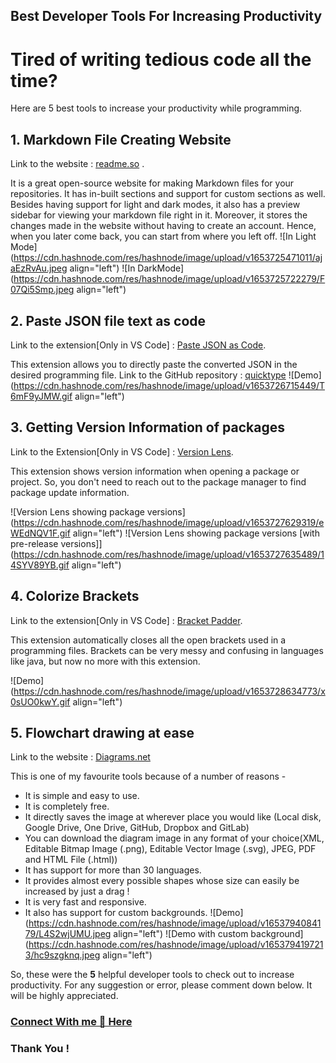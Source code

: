## Best Developer Tools For Increasing Productivity

# Tired of writing tedious code all the time?
Here are 5 best tools to increase your productivity while programming.

## 1. Markdown File Creating Website
Link to the website : [readme.so](https://readme.so/) . 

It is a great open-source website for making Markdown files for your repositories. It has in-built sections and support for custom sections as well. Besides having support for light and dark modes, it also has a preview sidebar for viewing your markdown file right in it. Moreover, it stores the changes made in the website without having to create an account. Hence, when you later come back, you can start from where you left off.
![In Light Mode](https://cdn.hashnode.com/res/hashnode/image/upload/v1653725471011/ajaEzRvAu.jpeg align="left")
![In DarkMode](https://cdn.hashnode.com/res/hashnode/image/upload/v1653725722279/F07Qi5Smp.jpeg align="left")

## 2. Paste JSON file text as code
Link to the extension[Only in VS Code] : [Paste JSON as Code](https://marketplace.visualstudio.com/items?itemName=quicktype.quicktype). 

This extension allows you to directly paste the converted JSON in the desired programming file.
Link to the GitHub repository : [quicktype](https://github.com/quicktype/quicktype)
![Demo](https://cdn.hashnode.com/res/hashnode/image/upload/v1653726715449/T6mF9yJMW.gif align="left")

## 3. Getting Version Information of packages
Link to the Extension[Only in VS Code] : [Version Lens](https://marketplace.visualstudio.com/items?itemName=pflannery.vscode-versionlens). 

This extension shows version information when opening a package or project. So, you don't need to reach out to the package manager to find package update information.

![Version Lens showing package versions](https://cdn.hashnode.com/res/hashnode/image/upload/v1653727629319/eWEdNQV1F.gif align="left")
![Version Lens showing package versions [with pre-release versions]](https://cdn.hashnode.com/res/hashnode/image/upload/v1653727635489/14SYV89YB.gif align="left")

## 4. Colorize Brackets
Link to the extension[Only in VS Code] : [Bracket Padder](https://marketplace.visualstudio.com/items?itemName=viablelab.bracket-padder).

This extension automatically closes all the open brackets used in a programming files. Brackets can be very messy and confusing in languages like java, but now no more with this extension.

![Demo](https://cdn.hashnode.com/res/hashnode/image/upload/v1653728634773/x0sUO0kwY.gif align="left")

## 5. Flowchart drawing at ease
Link to the website : [Diagrams.net](https://www.diagrams.net/)

This is one of my favourite tools because of a number of reasons -
- It is simple and easy to use.
- It is completely free.
- It directly saves the image at wherever place you would like (Local disk, Google Drive, One Drive, GitHub, Dropbox and GitLab)
- You can download the diagram image in any format of your choice(XML, Editable Bitmap Image (.png), Editable Vector Image (.svg), JPEG, PDF and HTML File (.html))
- It has support for more than 30 languages.
- It provides almost every possible shapes whose size can easily be increased by just a drag !
- It is very fast and responsive.
- It also has support for custom backgrounds.
![Demo](https://cdn.hashnode.com/res/hashnode/image/upload/v1653794084179/L4S2wjUMU.jpeg align="left")
![Demo with custom background](https://cdn.hashnode.com/res/hashnode/image/upload/v1653794197213/hc9szgknq.jpeg align="left")

So, these were the **5** helpful developer tools to check out to increase productivity.
For any suggestion or error, please comment down below. It will be highly appreciated.

### [Connect With me 💬 Here](https://bio.link/saptarshi)

### Thank You !